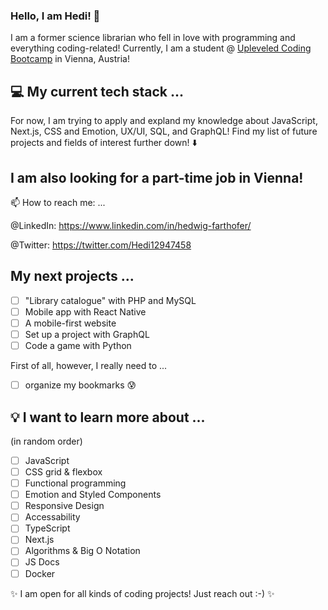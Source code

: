 ### Hello, I am Hedi! 👋

I am a former science librarian who fell in love with programming and everything coding-related! 
Currently, I am a student @ [Upleveled Coding Bootcamp](https://upleveled.io/) in Vienna, Austria!

## 💻 My current tech stack ...

For now, I am trying to apply and expland my knowledge about JavaScript, Next.js, CSS and Emotion,
UX/UI, SQL, and GraphQL! Find my list of future projects and fields of interest further down! ⬇️

## I am also looking for a part-time job in Vienna! 

📫 How to reach me: ...

@LinkedIn: https://www.linkedin.com/in/hedwig-farthofer/

@Twitter: https://twitter.com/Hedi12947458

## My next projects ...

- [ ] "Library catalogue" with PHP and MySQL
- [ ] Mobile app with React Native
- [ ] A mobile-first website
- [ ] Set up a project with GraphQL
- [ ] Code a game with Python

First of all, however, I really need to ...

- [ ] organize my bookmarks 😰

## 💡 I want to learn more about ...

(in random order)

- [ ] JavaScript
- [ ] CSS grid & flexbox
- [ ] Functional programming
- [ ] Emotion and Styled Components
- [ ] Responsive Design
- [ ] Accessability 
- [ ] TypeScript
- [ ] Next.js
- [ ] Algorithms & Big O Notation
- [ ] JS Docs
- [ ] Docker

✨ I am open for all kinds of coding projects! Just reach out :-) ✨ 
